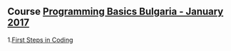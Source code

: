 ## Course <a href="https://softuni.bg/trainings/1560/programming-basics-bulgaria-january-2017">Programming Basics Bulgaria - January 2017</a>

1.<a href="https://github.com/i-den/SoftwareUniversity/tree/master/01)%20Programming%20Basics/01.%20First%20Steps%20in%20Coding">First Steps in Coding</a>
